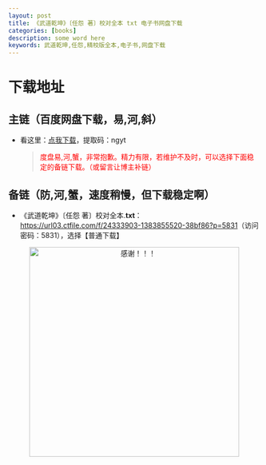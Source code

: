 ```yaml
---
layout: post
title: 《武道乾坤》〔任怨 著〕校对全本 txt 电子书网盘下载
categories: [books]
description: some word here
keywords: 武道乾坤,任怨,精校版全本,电子书,网盘下载
---
```


# 下载地址

## 主链（百度网盘下载，易,河,斜）

- 看这里：[点我下载](https://pan.baidu.com/s/1iMXUbSbtZQZjDcqDmnWUyw?pwd=ngyt)，提取码：ngyt

  > <p style="color:red" >度盘易,河,蟹，非常抱歉。精力有限，若维护不及时，可以选择下面稳定的备链下载。（或留言让博主补链）</p>

## 备链（防,河,蟹，速度稍慢，但下载稳定啊）

- 《武道乾坤》〔任怨 著〕校对全本.**txt**：<https://url03.ctfile.com/f/24333903-1383855520-38bf86?p=5831>（访问密码：5831），选择【普通下载】

<div align="center"><img src="https://pic.imgdb.cn/item/6707df6bd29ded1a8ce37031.gif" alt="感谢！！！" width="420px" height="auto"/></div>
